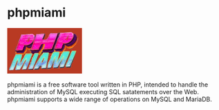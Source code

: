 # phpmiami
![phpmiami](/res/banner.jpg)

phpmiami is a free software tool written in PHP, intended to handle the administration of MySQL executing SQL satatements over the Web. phpmiami supports a wide range of operations on MySQL and MariaDB.
